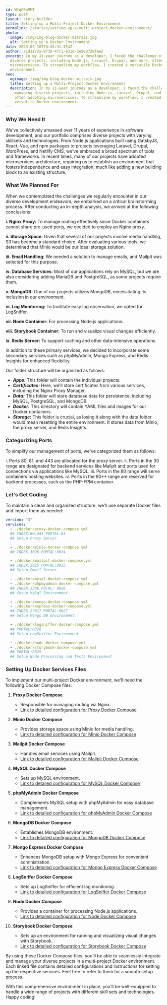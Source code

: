 ```yaml
---
id: WfqPPmMMT
type: post
layout: story-builder
title: Setting up a Multi-Project Docker Environment
permalink: /stories/setting-up-a-multi-project-docker-environment/
photo:
  image: /img/img-blog-docker-mitrais.jpg
  alt: Setting up a Docker Environment
date: 2023-09-10T23:45:31.554Z
author: a1d1172a-8736-47c1-831d-3e508729fee2
excerpt: In my 11-year journey as a developer, I faced the challenge of managing
  diverse projects, including Node.js, Laravel, Drupal, and more, often adopting
  microservices. To streamline my workflow, I created a versatile Docker
  environment.
seo:
  ogimage: /img/img-blog-docker-mitrais.jpg
  title: Setting up a Multi-Project Docker Environment
  description: In my 11-year journey as a developer, I faced the challenge of
    managing diverse projects, including Node.js, Laravel, Drupal, and more,
    often adopting microservices. To streamline my workflow, I created a
    versatile Docker environment.
---
```

### Why We Need It

We've collectively amassed over 11 years of experience in software development, and our portfolio comprises diverse projects with varying skillsets and technologies. From Node.js applications built using GatsbyJS, React, Vue, and npm packages to projects leveraging Laravel, Drupal, WordPress, and Netlify CMS, we've embraced a broad spectrum of tools and frameworks. In recent times, many of our projects have adopted microservices architecture, requiring us to establish an environment that fosters independence and easy integration, much like adding a new building block to an existing structure.

### What We Planned For

When we contemplated the challenges we regularly encounter in our diverse development endeavors, we embarked on a critical brainstorming process. After conducting an in-depth analysis, we arrived at the following conclusions:

**i. Nginx Proxy:** To manage routing effectively since Docker containers cannot share pre-used ports, we decided to employ an Nginx proxy.

**ii. Storage Space:** Given that several of our projects involve media handling, S3 has become a standard choice. After evaluating various tools, we determined that Minio would be our ideal storage solution.

**iii. Email Handling:** We needed a solution to manage emails, and Mailpit was selected for this purpose.

**iv. Database Services:** Most of our applications rely on MySQL, but we are also considering adding MariaDB and PostgreSQL, as some projects require them.

**v. MongoDB:** One of our projects utilizes MongoDB, necessitating its inclusion in our environment.

**vi. Log Monitoring:** To facilitate easy log observation, we opted for LogSniffer.

**vii. Node Container:** For processing Node.js applications.

**viii. Storybook Container:** To run and visualize visual changes efficiently.

**ix. Redis Server:** To support caching and other data-intensive operations.

In addition to these primary services, we decided to incorporate some secondary services such as phpMyAdmin, Mongo Express, and Redis Insights for enhanced flexibility.

Our folder structure will be organized as follows:

* ***Apps:*** This folder will contain the individual projects.
* ***Certificates:*** Here, we'll store certificates from various services, including the Nginx Proxy Manager.
* ***Data:*** This folder will store database data for persistence, including MySQL, PostgreSQL, and MongoDB.
* ***Docker:*** This directory will contain YAML files and images for our Docker containers.
* ***Storage:*** This folder is crucial, as losing it along with the data folder would mean resetting the entire environment. It stores data from Minio, the proxy server, and Redis Insights.

### Categorizing Ports

To simplify our management of ports, we've categorized them as follows:

i. Ports 80, 81, and 443 are allocated for the proxy server.
ii. Ports in the 30 range are designated for backend services like Mailpit and ports used for connections via applications like MySQL.
iii. Ports in the 80 range will serve containers hosting websites.
iv. Ports in the 90\*\* range are reserved for backend processes, such as the PHP-FPM container.

### Let's Get Coding

To maintain a clean and organized structure, we'll use separate Docker files and import them as needed:

```yaml
version: "3"
services:
  - ./docker/proxy-docker-compose.yml
  ## INDEX:80,443 PORTAL:81 
  ## Setup Proxy Server

  - ./docker/minio-docker-compose.yml
  ## INDEX:3026 PORTAL:8024 

  - ./docker/mailpit-docker-compose.yml
  ## INDEX:3025 PORTAL:8025 
  ## Setup Email Server

  - ./docker/mysql-docker-compose.yml
  - ./docker/phpmyadmin-docker-compose.yml
  ## INDEX:3306 PRTAL: 8026
  ## Setup MySql Environment

  - ./docker/mongo-docker-compose.yml
  - ./docker/express-docker-compose.yml
  ## INDEX:27017 PORTAL:8027 
  ## Setup Mongo DB Environment

  - ./docker/logsniffer-docker-compose.yml
  ## PORTAL:8028 
  ## Setup LogSniffer Environment

  - ./docker/node-docker-compose.yml
  - ./docker/storybook-docker-compose.yml
  ## PORTAL:8029 
  ## Setup Node Processing and Tests Environment

```

### Setting Up Docker Services Files

To implement our multi-project Docker environment, we'll need the following Docker Compose files:

1. **Proxy Docker Compose**

   * Responsible for managing routing via Nginx.
   * [Link to detailed configuration for Proxy Docker Compose](proxy-docker-compose.yml)
2. **Minio Docker Compose**

   * Provides storage space using Minio for media handling.
   * [Link to detailed configuration for Minio Docker Compose](minio-docker-compose.yml)
3. **Mailpit Docker Compose**

   * Handles email services using Mailpit.
   * [Link to detailed configuration for Mailpit Docker Compose](mailpit-docker-compose.yml)
4. **MySQL Docker Compose**

   * Sets up MySQL environment.
   * [Link to detailed configuration for MySQL Docker Compose](mysql-docker-compose.yml)
5. **phpMyAdmin Docker Compose**

   * Complements MySQL setup with phpMyAdmin for easy database management.
   * [Link to detailed configuration for phpMyAdmin Docker Compose](phpmyadmin-docker-compose.yml)
6. **MongoDB Docker Compose**

   * Establishes MongoDB environment.
   * [Link to detailed configuration for MongoDB Docker Compose](mongo-docker-compose.yml)
7. **Mongo Express Docker Compose**

   * Enhances MongoDB setup with Mongo Express for convenient administration.
   * [Link to detailed configuration for Mongo Express Docker Compose](express-docker-compose.yml)
8. **LogSniffer Docker Compose**

   * Sets up LogSniffer for efficient log monitoring.
   * [Link to detailed configuration for LogSniffer Docker Compose](logsniffer-docker-compose.yml)
9. **Node Docker Compose**

   * Provides a container for processing Node.js applications.
   * [Link to detailed configuration for Node Docker Compose](node-docker-compose.yml)
10. **Storybook Docker Compose**

    * Sets up an environment for running and visualizing visual changes with Storybook.
    * [Link to detailed configuration for Storybook Docker Compose](storybook-docker-compose.yml)

By using these Docker Compose files, you'll be able to seamlessly integrate and manage your diverse projects in a multi-project Docker environment. Each linked file contains detailed configurations and instructions for setting up the respective services. Feel free to refer to them for a smooth setup process.

With this comprehensive environment in place, you'll be well-equipped to handle a wide range of projects with different skill sets and technologies. Happy coding!